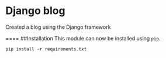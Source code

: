 # Django blog
Created a blog using the Django framework

====
##Installation
This module can now be installed using ``pip``.

    pip install -r requirements.txt
